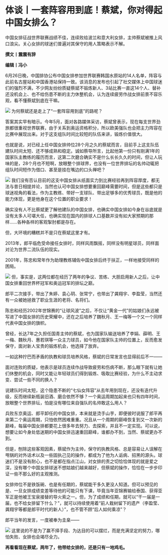 

# 体谈丨一套阵容用到底！蔡斌，你对得起中国女排么？

中国女排征战世界联赛战绩不佳，连续败给波兰和意大利女排，主帅蔡斌被推上风口浪尖。关心女排的球迷们普遍对其保守的用人策略表示不解。

**撰文丨震震有辞**

**编辑丨冯小**

6月26日晚，中国排协公布中国女排参加世界联赛韩国水原站的14人名单，阵容与此前名古屋站和中国香港站保持一致。该消息的发布也引起了社交媒体上中国球迷们的强烈不满，不少网友纷纷质疑蔡斌不锻炼新人、3站比赛一直这14个人、替补还没机会上、也不给伤患不断的主力休整机会，认为连续疲劳作战女排前景不容乐观，看不懂蔡斌到底在干嘛。

![](https://inews.gtimg.com/news_bt/OgGFFKxxENVNL0aXoIS7sVq9iab9ibGOk8e08z9BYCIp8AA/1000)
为何蔡斌还是走上了“一套阵容用到底”的路呢？

答案其实早有暗示。今年5月，面对各路媒体采访，蔡斌曾表示，现在每支世界劲旅都很重视世界联赛，由于关系到奥运资格积分，所以欧美强队也会把主力阵容在比赛中展现出来。对于这支组队时间比较短的队伍来讲，锻炼价值很大。

也就是说，对已经上任中国女排帅位28个月之久的蔡斌而言，目前手上这支队伍建队时间太短、还不够成熟和稳定。诚如蔡导所言，比起他第一份只有刚满1年的国家队主教练的履历而言，这第二次磨合确实不是什么长长久久的时间，但让人玩味的是，28个月也不短啊，放眼整个排球界，也没有一位世界排坛的名帅动辄把组队时间短作为借口、甚至是挂在嘴边的口头禅吧？

![](https://inews.gtimg.com/news_bt/Ow8t6-tSQZtg9jCehAsh0q8Ud7_T0bhFotxanAqMnJ71gAA/1000)
我们没有否认目前的这支中国女排从纸面实力到比赛经验再到阵容厚度，都无法与昔日相提并论，当然也认可中国女排想要重回巅峰需要时间，但是这些都只是球迷视角的看法，作为主教练、带好一支球队、带出足够多的优秀球员，既是他的能力体现，更是他身在这个位置的职业要求！

确实没有人不比蔡斌更了解他建队的中国女排，也确实中国女排如今身在谷底就是没有太多人可堪大任，也确实现在国内的排球人口基数并没有如大家预期的那样……各种各样的客观掣肘都是存在。

但，大环境的糟糕并不是只在蔡斌这里才有。

2013年，郎平临危受命接任女排时，同样风雨飘摇，同样没有明星球员，同样面对沦为世界二流队伍的现实。

2001年，陈忠和常年作为助理教练辅佐中国女排后终于扶正，一样地接受同样的困局。

![](https://inews.gtimg.com/news_bt/OApKOf41BTgliq4PXVMRp8dKTq61gjKB85lCzDZLL3SgwAA/1000)
但，事实是，这两位都在经历了两年的争议、苦练、大胆启用新人之后，让中国女排重回世界杯冠军和奥运冠军的排坛之巅。

郎平二次接手，带出了朱婷、袁心玥、张常宁，也带出了龚翔宇、李盈莹，当然还有一众被她拯救了职业生涯的老将、名将们。

陈忠和经历2002年世锦赛的“让球风波”之后，不仅让“黄金一代”的姑娘们永远被写进了中国女排的历史荣耀中，还在之后培养了魏秋月、王一梅等一个又一个同样代表中国女排的旗帜。

曾经，长达7年之久担任国青主帅的蔡斌，也为国家队输送培养了李娟、薛明、王一梅、魏秋月、惠若琪等一众主力球员，如今他在国家队主帅的位置上，反而愈发保守，面对新人宝贵的锻炼机会，他选择了放弃。

一如这种拧巴而矛盾的执教和球员培养风格，蔡斌的日常发言也显得前后不一——

面对连败的质疑，他表示是球员连续作战导致疲劳和伤病不断，那么眼下就有让她们休整的机会，同时又能让年轻球员们得到锻炼、吸取比赛经验，为什么不主动求变、尝试一些不同的换人？

说建队时间太短，这个隐患不断的“七仙女阵容”从去年用到现在，还没有迭代升级，反而继续新瓶装旧酒、磨合依然不够？一个奥运周期加起来也只有四年时间，放眼整个世界排坛，怕是没有哪位来自强队的名帅敢这么用人？

兵败东京奥运、郎平卸任的中国女排，本来就是烫手山芋，即便彼时说服了郎平再来第二个奥运周期，只怕依然困难重重。况且从一个周期的巅峰恢复到又一次新的巅峰，每届中国女排都要花上很多年去努力、去探索，并且不一定实现。可以说，想要让如今身处低迷期的中国女排迅速重回巅峰，谁都办不到，当然、蔡斌更办不到。

但是，刨除这些客观因素，蔡斌作为主帅，保守的执教风格、总是容易让人误解在甩锅的对外话术以及一些固执己见的操作，都成为了他为人诟病、招黑的源头。球迷们不是没有耐心，也不是都在指点江山，对女排的责之切恰恰体现的就是爱之深，没有哪个中国女排球迷不想姑娘们越来越好，但蔡斌的操作，恰恰在一步步印证一些不那么好的主观推测。

女排帅位不是铁饭碗、也是有任期的，蔡斌能干多久更没人知道。但可以预见的是、一旦女排成绩变差等待他的可能只有下课，毕竟当年亚锦赛输给泰国、获得亚军正是他被王宝泉接替的导火索之一。但，为了成绩和任期，就可以“干一届是一届，也不给女排留下什么？”，就可以持续使用着“前人栽树留下的遗产（李盈莹、龚翔宇等都是郎平时代的新人）”，也不管不顾“后人如何乘凉”？

郎平当年的发言，一度被奉为圭臬——

![](https://inews.gtimg.com/news_bt/OUoWknP5BxnbXG00S9JGfeYdK57u8-dR-zsW-k691SZ68AA/1000)
这里说的不是为了赢不择手段、为达目的可以摆烂，而是充满坚定的努力，哪怕失败、女排也会竭尽全力。

**再看看现在蔡斌，两年了，他带给女排的，还是只有一地鸡毛。**


